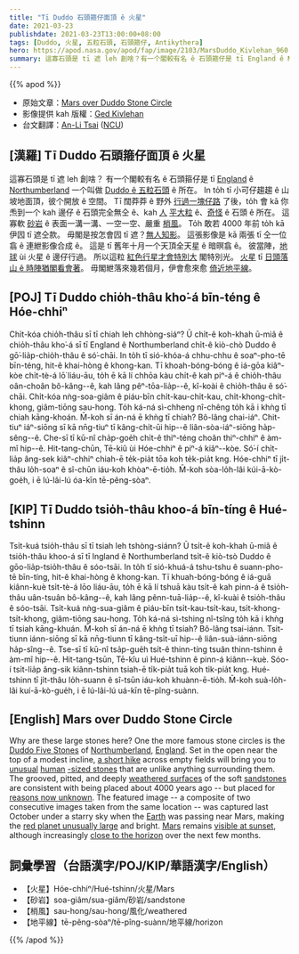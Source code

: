 ```yaml
---
title: "Tī Duddo 石頭箍仔面頂 ê 火星"
date: 2021-03-23
publishdate: 2021-03-23T13:00:00+08:00
tags: [Duddo, 火星, 五粒石頭, 石頭箍仔, Antikythera]
hero: https://apod.nasa.gov/apod/fap/image/2103/MarsDuddo_Kivlehan_960.jpg
summary: 這寡石頭是 tī 遮 leh 創啥？有一个閣較有名 ê 石頭箍仔是 tī England ê Northumberland 一个叫做 Duddo ê 五粒石頭 ê 所在。
---
```


{{% apod %}}

- 原始文章：[Mars over Duddo Stone Circle](https://apod.nasa.gov/apod/ap210323.html)
- 影像提供 kah 版權：[Ged Kivlehan](mailto:gedtkay@yahoo.dot.co.dot.uk)
- 台文翻譯：[An-Li Tsai](mailto:thianbu.taigi@gmail.com) ([NCU](https://www.astro.ncu.edu.tw))

## [漢羅] Tī Duddo 石頭箍仔面頂 ê 火星

這寡石頭是 tī 遮 leh 創啥？
有一个閣較有名 ê 石頭箍仔是 tī [England][England] ê [Northumberland][Northumberland] 一个叫做 [Duddo ê 五粒石頭][Duddo Five Stones] ê 所在。
In to̍h tī 小可仔趨趨 ê 山坡地面頂，彼个開放 ê 空間。
Tī 闊莽莽 ê 野外 [行過一塊仔路][a short hike] 了後，to̍h 會 kā 你𤆬到一个 kah 邊仔 ê 石頭完全無仝 ê、kah [人][human] [平大粒][-sized stones] ê、[奇怪][unusual] ê 石頭 ê 所在。
這寡軟 [砂岩][sandstones] ê 表面一溝一溝、一空一空、嚴重 [梢風][weathered surfaces]。
To̍h 敢若 4000 年前 to̍h kā 伊囥 tī 遮仝款。
毋閣是按怎會囥 tī 遮？[無人知影][reasons now unknown]。
這張影像是 kā 兩張 tī 仝一位翕 ê 連紲影像合成 ê。
這是 tī 舊年十月一个天頂全天星 ê 暗暝翕 ê。
彼當陣，[地球][Earth] ùi 火星 ê 邊仔行過。
所以這粒 [紅色行星才會特別大][red planet unusually large] 閣特別光。
[火星][Mars] tī [日頭落山 ê 時陣猶閣看會著][visible at sunset]。
毋閣紲落來幾若個月，伊會愈來愈 [倚近地平線][close to the horizon]。

## [POJ] Tī Duddo chio̍h-thâu kho͘-á bīn-téng ê Hóe-chhiⁿ

Chi̍t-kóa chio̍h-thâu sī tī chiah leh chhòng-siáⁿ?
Ū chi̍t-ê koh-khah ū-miâ ê chio̍h-thâu kho͘-á sī tī England ê Northumberland chi̍t-ê kiò-chò Duddo ê gō͘-lia̍p-chio̍h-thâu ê só͘-chāi.
In to̍h tī sió-khóa-á chhu-chhu ê soaⁿ-pho-tē bīn-téng, hit-ê khai-hòng ê khong-kan.
Tī khoah-bóng-bóng ê iá-gōa kiâⁿ-kòe chi̍t-tè-á lō͘ liáu-āu, to̍h ē kā lí chhōa kàu chi̍t-ê kah piⁿ-á ê chio̍h-thâu oân-choân bô-kâng--ê, kah lâng pêⁿ-tōa-lia̍p--ê, kî-koài ê chio̍h-thâu ê só͘-chāi.
Chi̍t-kóa nǹg-soa-giâm ê piáu-bīn chi̍t-kau-chi̍t-kau, chi̍t-khong-chi̍t-khong, giâm-tiōng sau-hong.
To̍h ká-ná sì-chheng nî-chêng to̍h kā i khǹg tī chiah kāng-khoán.
M̄-koh sī án-ná ē khǹg tī chiah? Bô-lâng chai-iáⁿ.
Chit-tiuⁿ iáⁿ-siōng sī kā nn̄g-tiuⁿ tī kâng-chi̍t-ūi hip--ê liân-sòa-iáⁿ-siōng ha̍p-sêng--ê.
Che-sī tī kū-nî cha̍p-goe̍h chi̍t-ê thiⁿ-téng choân thiⁿ-chhiⁿ ê àm-mî hip--ê.
Hit-tang-chūn, Tē-kiû ùi Hóe-chhiⁿ ê piⁿ-á kiâⁿ--kòe.
Só͘-í chi̍t-lia̍p âng-sek kiâⁿ-chhiⁿ chiah-ē te̍k-pia̍t tōa koh te̍k-pia̍t kng.
Hóe-chhiⁿ tī ji̍t-thâu lo̍h-soaⁿ ê sî-chūn iáu-koh khòaⁿ-ē-tio̍h.
M̄-koh sòa-lo̍h-lâi kúi-ā-kò-goe̍h, i ē lú-lâi-lú óa-kīn tē-pêng-sòaⁿ.

## [KIP] Tī Duddo tsio̍h-thâu khoo-á bīn-tíng ê Hué-tshinn

Tsi̍t-kuá tsio̍h-thâu sī tī tsiah leh tshòng-siánn?
Ū tsi̍t-ê koh-khah ū-miâ ê tsio̍h-thâu khoo-á sī tī Ingland ê Northumberland tsi̍t-ê kiò-tsò Duddo ê gōo-lia̍p-tsio̍h-thâu ê sóo-tsāi.
In to̍h tī sió-khuá-á tshu-tshu ê suann-pho-tē bīn-tíng, hit-ê khai-hòng ê khong-kan.
Tī khuah-bóng-bóng ê iá-guā kiânn-kuè tsi̍t-tè-á lōo liáu-āu, to̍h ē kā lí tshuā kàu tsi̍t-ê kah pinn-á ê tsio̍h-thâu uân-tsuân bô-kâng--ê, kah lâng pênn-tuā-lia̍p--ê, kî-kuài ê tsio̍h-thâu ê sóo-tsāi.
Tsi̍t-kuá nǹg-sua-giâm ê piáu-bīn tsi̍t-kau-tsi̍t-kau, tsi̍t-khong-tsi̍t-khong, giâm-tiōng sau-hong.
To̍h ká-ná sì-tshing nî-tsîng to̍h kā i khǹg tī tsiah kāng-khuán.
M̄-koh sī án-ná ē khǹg tī tsiah? Bô-lâng tsai-iánn.
Tsit-tiunn iánn-siōng sī kā nn̄g-tiunn tī kâng-tsi̍t-uī hip--ê liân-suà-iánn-siōng ha̍p-sîng--ê.
Tse-sī tī kū-nî tsa̍p-gue̍h tsi̍t-ê thinn-tíng tsuân thinn-tshinn ê àm-mî hip--ê.
Hit-tang-tsūn, Tē-kîu uì Hué-tshinn ê pinn-á kiânn--kuè.
Sóo-í tsi̍t-lia̍p âng-sik kiânn-tshinn tsiah-ē ti̍k-pia̍t tuā koh ti̍k-pia̍t kng.
Hué-tshinn tī ji̍t-thâu lo̍h-suann ê sî-tsūn iáu-koh khuànn-ē-tio̍h.
M̄-koh suà-lo̍h-lâi kuí-ā-kò-gue̍h, i ē lú-lâi-lú uá-kīn tē-pîng-suànn.

## [English] Mars over Duddo Stone Circle

Why are these large stones here? One the more famous stone circles is the [Duddo Five Stones][Duddo Five Stones] of [Northumberland][Northumberland], [England][England]. Set in the open near the top of a modest incline, [a short hike][a short hike] across empty fields will bring you to [unusual][unusual] [human][human] [-sized stones][-sized stones] that are unlike anything surrounding them. The grooved, pitted, and deeply [weathered surfaces][weathered surfaces] of the soft [sandstones][sandstones] are consistent with being placed about 4000 years ago -- but placed for [reasons now unknown][reasons now unknown]. The featured image -- a composite of two consecutive images taken from the same location -- was captured last October under a starry sky when the [Earth][Earth] was passing near Mars, making the [red planet unusually large][red planet unusually large] and bright. [Mars][Mars] remains [visible at sunset][visible at sunset], although increasingly [close to the horizon][close to the horizon] over the next few months.

## 詞彙學習（台語漢字/POJ/KIP/華語漢字/English）

- 【火星】Hóe-chhiⁿ/Hué-tshinn/火星/Mars
- 【砂岩】soa-giâm/sua-giâm/砂岩/sandstone
- 【梢風】sau-hong/sau-hong/風化/weathered
- 【地平線】tē-pêng-sòaⁿ/tē-pîng-suànn/地平線/horizon

{{% /apod %}}

[Duddo Five Stones]: https://en.wikipedia.org/wiki/Duddo_Five_Stones
[Northumberland]: https://youtu.be/3aRLHb8Wa0U
[England]: https://en.wikipedia.org/wiki/England
[a short hike]: https://youtu.be/LyPhlCXgJ3c
[unusual]: https://youtu.be/9qnSmkJj9s4
[human]: https://apod.nasa.gov/apod/ap190818.html
[-sized stones]: https://youtu.be/9qnSmkJj9s4
[weathered surfaces]: https://youtu.be/yxKRnkrO8sA
[sandstones]: https://en.wikipedia.org/wiki/Sandstone
[reasons now unknown]: https://www.northumberlandarchives.com/2020/07/13/the-duddo-stones/
[Earth]: https://solarsystem.nasa.gov/planets/earth/overview/
[red planet unusually large]: https://apod.nasa.gov/apod/ap201006.html
[Mars]: https://solarsystem.nasa.gov/planets/mars/overview/
[visible at sunset]: https://solarsystem.nasa.gov/resources/2581/whats-up-march-2021-video/
[close to the horizon]: https://apod.nasa.gov/apod/ap151126.html
